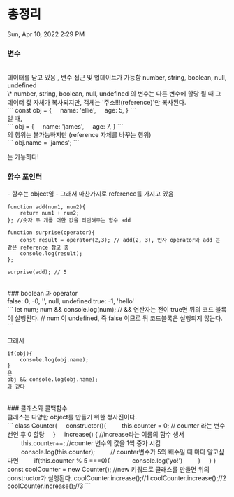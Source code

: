# 총정리

Sun, Apr 10, 2022 2:29 PM
<br>
### 변수
<br>
데이터를 담고 있음 , 변수 접근 및 업데이트가 가능함
number, string, boolean, null, undefined

<br>
\* number, string, boolean, null, undefined 의 변수는 다른 변수에 할당 될 때 그 데이터 값 자체가 복사되지만, 객체는 '주소!!!(reference)'만 복사된다.

<br>
```
const obj = {
    name: 'ellie',
    age: 5,
}
```
<br>
일 때,

<br>
```
obj = {
    name: 'james',
    age: 7,
}
```
<br>
의 행위는 불가능하지만 (reference 자체를 바꾸는 행위)

<br>
```
obj.name = 'james';
```

는 가능하다!
<br>
### 함수 포인터

\- 함수는 object임
\- 그래서 마찬가지로 reference를 가지고 있음
<br>
```
function add(num1, num2){
    return num1 + num2;
}; //숫자 두 개를 더한 값을 리턴해주는 함수 add

function surprise(operator){
    const result = operator(2,3); // add(2, 3), 인자 operator와 add 는 같은 reference 참고 중
    console.log(result);
};

surprise(add); // 5
```
<br>
### boolean 과 operator
<br>
false: 0, -0, '', null, undefined
true: -1, 'hello'

<br>
```
let num;
num && console.log(num); // && 연산자는 전이 true면 뒤의 코드 블록이 실행된다.
// num 이 undefined, 즉 false 이므로 뒤 코드블록은 실행되지 않는다.
```

그래서

```
if(obj){
    console.log(obj.name);
}
은
obj && console.log(obj.name); 
과 같다
```
<br>
### 클래스와 콜백함수
<br>
클래스는 다양한 object를 만들기 위한 청사진이다.

<br>
```
class Counter{
    constructor(){
        this.counter = 0; // counter 라는 변수 선언 후 0 할당
    }
    increase() { //increase라는 이름의 함수 생서
        this.counter++; //counter 변수의 값을 1씩 증가 시킴
        console.log(this.counter);
        // counter변수가 5의 배수일 때 마다 알고싶다면
        if(this.counter % 5 ===0){
            console.log('yo!')
        }
    }
}
const coolCounter = new Counter(); //new 키워드로 클래스를 만들면 위의 constructor가 실행된다.
coolCounter.increase();//1
coolCounter.increase();//2
coolCounter.increase();//3
```
<br>
<br>
<br>
<br>
<br>
<br>
